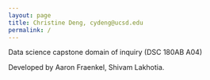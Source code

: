 ```yaml
---
layout: page
title: Christine Deng, cydeng@ucsd.edu
permalink: /
---
```


Data science capstone domain of inquiry (DSC 180AB A04)

Developed by Aaron Fraenkel, Shivam Lakhotia.

